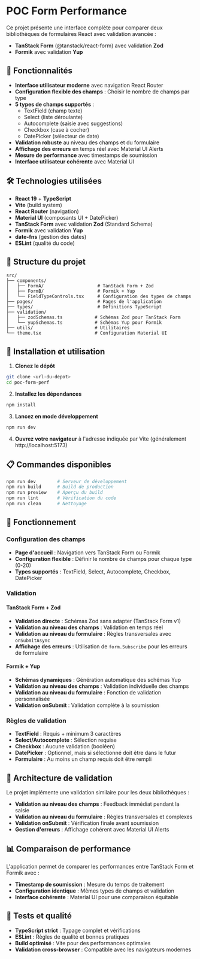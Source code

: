 # POC Form Performance

Ce projet présente une interface complète pour comparer deux bibliothèques de formulaires React avec validation avancée :

- **TanStack Form** (@tanstack/react-form) avec validation **Zod**
- **Formik** avec validation **Yup**

## 🚀 Fonctionnalités

- **Interface utilisateur moderne** avec navigation React Router
- **Configuration flexible des champs** : Choisir le nombre de champs par type
- **5 types de champs supportés** :
  - TextField (champ texte)
  - Select (liste déroulante)
  - Autocomplete (saisie avec suggestions)
  - Checkbox (case à cocher)
  - DatePicker (sélecteur de date)
- **Validation robuste** au niveau des champs et du formulaire
- **Affichage des erreurs** en temps réel avec Material UI Alerts
- **Mesure de performance** avec timestamps de soumission
- **Interface utilisateur cohérente** avec Material UI

## 🛠 Technologies utilisées

- **React 19** + **TypeScript**
- **Vite** (build system)
- **React Router** (navigation)
- **Material UI** (composants UI + DatePicker)
- **TanStack Form** avec validation **Zod** (Standard Schema)
- **Formik** avec validation **Yup**
- **date-fns** (gestion des dates)
- **ESLint** (qualité du code)

## 📁 Structure du projet

```
src/
├── components/
│   ├── FormA/                    # TanStack Form + Zod
│   ├── FormB/                    # Formik + Yup
│   └── FieldTypeControls.tsx     # Configuration des types de champs
├── pages/                        # Pages de l'application
├── types/                        # Définitions TypeScript
├── validation/
│   ├── zodSchemas.ts            # Schémas Zod pour TanStack Form
│   └── yupSchemas.ts            # Schémas Yup pour Formik
├── utils/                       # Utilitaires
└── theme.tsx                    # Configuration Material UI
```

## 🚀 Installation et utilisation

1. **Clonez le dépôt**
```bash
git clone <url-du-depot>
cd poc-form-perf
```

2. **Installez les dépendances**
```bash
npm install
```

3. **Lancez en mode développement**
```bash
npm run dev
```

4. **Ouvrez votre navigateur** à l'adresse indiquée par Vite (généralement http://localhost:5173)

## 📋 Commandes disponibles

```bash
npm run dev        # Serveur de développement
npm run build      # Build de production
npm run preview    # Aperçu du build
npm run lint       # Vérification du code
npm run clean      # Nettoyage
```

## 🎯 Fonctionnement

### Configuration des champs
- **Page d'accueil** : Navigation vers TanStack Form ou Formik
- **Configuration flexible** : Définir le nombre de champs pour chaque type (0-20)
- **Types supportés** : TextField, Select, Autocomplete, Checkbox, DatePicker

### Validation
#### TanStack Form + Zod
- **Validation directe** : Schémas Zod sans adapter (TanStack Form v1)
- **Validation au niveau des champs** : Validation en temps réel
- **Validation au niveau du formulaire** : Règles transversales avec `onSubmitAsync`
- **Affichage des erreurs** : Utilisation de `form.Subscribe` pour les erreurs de formulaire

#### Formik + Yup
- **Schémas dynamiques** : Génération automatique des schémas Yup
- **Validation au niveau des champs** : Validation individuelle des champs
- **Validation au niveau du formulaire** : Fonction de validation personnalisée
- **Validation onSubmit** : Validation complète à la soumission

### Règles de validation
- **TextField** : Requis + minimum 3 caractères
- **Select/Autocomplete** : Sélection requise
- **Checkbox** : Aucune validation (booléen)
- **DatePicker** : Optionnel, mais si sélectionné doit être dans le futur
- **Formulaire** : Au moins un champ requis doit être rempli

## 🔧 Architecture de validation

Le projet implémente une validation similaire pour les deux bibliothèques :

- **Validation au niveau des champs** : Feedback immédiat pendant la saisie
- **Validation au niveau du formulaire** : Règles transversales et complexes
- **Validation onSubmit** : Vérification finale avant soumission
- **Gestion d'erreurs** : Affichage cohérent avec Material UI Alerts

## 📊 Comparaison de performance

L'application permet de comparer les performances entre TanStack Form et Formik avec :
- **Timestamp de soumission** : Mesure du temps de traitement
- **Configuration identique** : Mêmes types de champs et validation
- **Interface cohérente** : Material UI pour une comparaison équitable

## 🧪 Tests et qualité

- **TypeScript strict** : Typage complet et vérifications
- **ESLint** : Règles de qualité et bonnes pratiques
- **Build optimisé** : Vite pour des performances optimales
- **Validation cross-browser** : Compatible avec les navigateurs modernes